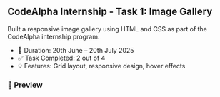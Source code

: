 ## CodeAlpha Internship - Task 1: Image Gallery

Built a responsive image gallery using HTML and CSS as part of the CodeAlpha internship program.

- 📅 Duration: 20th June – 20th July 2025  
- ✅ Task Completed: 2 out of 4  
- 💡 Features: Grid layout, responsive design, hover effects

### 📸 Preview
